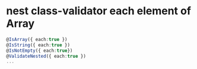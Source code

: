 # nest class-validator each element of Array

```ts
@IsArray({ each:true })
@IsString({ each:true })
@IsNotEmpty({ each:true})
@ValidateNested({ each:true })
...
```
